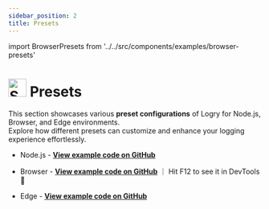 ```yaml
---
sidebar_position: 2
title: Presets
---
```


import BrowserPresets from '../../src/components/examples/browser-presets'

# <img src="https://raw.githubusercontent.com/Tarikul-Islam-Anik/Animated-Fluent-Emojis/master/Emojis/Activities/Sparkles.png" alt="Sparkles" width="36" height="36" /> Presets

This section showcases various **preset configurations** of Logry for Node.js, Browser, and Edge environments.  
Explore how different presets can customize and enhance your logging experience effortlessly.

- Node.js - [**View example code on GitHub**](https://github.com/yiming-liao/logry/blob/main/examples/presets/node.ts)

- Browser - [**View example code on GitHub**](https://github.com/yiming-liao/logry/blob/main/examples/presets/browser.html) ｜ Hit F12 to see it in DevTools 👀

- Edge - [**View example code on GitHub**](https://github.com/yiming-liao/logry/blob/main/examples/presets/edge.ts)

<!-- Preview in devtools -->
<BrowserPresets />
